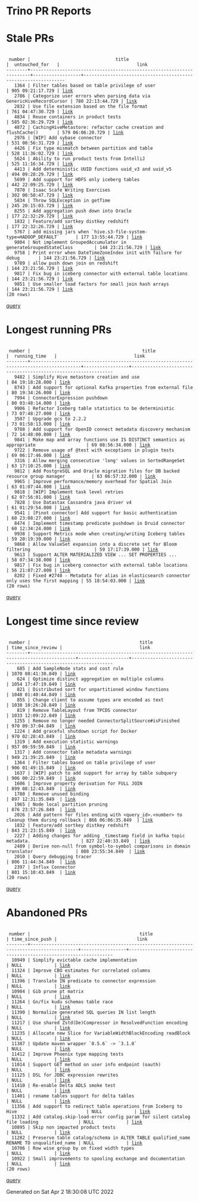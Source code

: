 Trino PR Reports
=======

#  Stale PRs
<pre><code>
 number |                                title                                 |  untouched_for   |                             link                              
--------+----------------------------------------------------------------------+------------------+---------------------------------------------------------------
   1364 | Filter tables based on table privilege of user                       | 905 09:21:17.729 | <a href="https://github.com/trinodb/trino/pull/1364">link</a> 
   2786 | Categorize user errors when parsing data via GenericHiveRecordCursor | 780 22:13:44.729 | <a href="https://github.com/trinodb/trino/pull/2786">link</a> 
   2832 | Use file extension based on the file format                          | 761 04:47:30.729 | <a href="https://github.com/trinodb/trino/pull/2832">link</a> 
   4834 | Reuse containers in product tests                                    | 585 02:36:29.729 | <a href="https://github.com/trinodb/trino/pull/4834">link</a> 
   4872 | CachingHiveMetastore: refactor cache creation and flushCache()       | 579 06:06:20.729 | <a href="https://github.com/trinodb/trino/pull/4872">link</a> 
   2976 | [WIP] Add sybase connector                                           | 531 00:56:31.729 | <a href="https://github.com/trinodb/trino/pull/2976">link</a> 
   4426 | Fix type mismatch between partition and table                        | 528 11:36:02.729 | <a href="https://github.com/trinodb/trino/pull/4426">link</a> 
   5624 | Ability to run product tests from IntelliJ                           | 525 11:16:34.729 | <a href="https://github.com/trinodb/trino/pull/5624">link</a> 
   4413 | Add deterministic UUID functions uuid_v3 and uuid_v5                 | 494 09:28:29.729 | <a href="https://github.com/trinodb/trino/pull/4413">link</a> 
   5699 | Add support for HDFS only iceberg tables                             | 442 22:09:25.729 | <a href="https://github.com/trinodb/trino/pull/5699">link</a> 
   7870 | Isaac Scafe Writing Exercises                                        | 302 00:50:47.729 | <a href="https://github.com/trinodb/trino/pull/7870">link</a> 
   5834 | Throw SQLException in getTime                                        | 245 20:15:03.729 | <a href="https://github.com/trinodb/trino/pull/5834">link</a> 
   8255 | Add aggregation push down into Oracle                                | 177 22:32:29.729 | <a href="https://github.com/trinodb/trino/pull/8255">link</a> 
   1832 | Feature/add sortkey distkey redshift                                 | 177 22:32:26.729 | <a href="https://github.com/trinodb/trino/pull/1832">link</a> 
   5767 | add missing jars when `hive.s3-file-system-type=HADOOP_DEFAULT`      | 177 13:55:44.729 | <a href="https://github.com/trinodb/trino/pull/5767">link</a> 
   9804 | Not implement GroupedAccumulator in generateGroupedStateClass        | 144 23:21:56.729 | <a href="https://github.com/trinodb/trino/pull/9804">link</a> 
   9758 | Print error when DateTimeZoneIndex init with failure for debug       | 144 23:21:56.729 | <a href="https://github.com/trinodb/trino/pull/9758">link</a> 
   9789 | allow push down join on redshift                                     | 144 23:21:56.729 | <a href="https://github.com/trinodb/trino/pull/9789">link</a> 
   9817 | Fix bug in iceberg connector with external table locations           | 144 23:21:56.729 | <a href="https://github.com/trinodb/trino/pull/9817">link</a> 
   9851 | Use smaller load factors for small join hash arrays                  | 144 23:21:56.729 | <a href="https://github.com/trinodb/trino/pull/9851">link</a> 
(20 rows)
</code></pre>
[query](https://github.com/nineinchnick/trino-cicd/blob/de8c937439b24d5848faf1939933a40dced30b3f/sql/pr/stale-prs.sql)

#  Longest running PRs
<pre><code>
 number |                                          title                                          |  running_time   |                             link                              
--------+-----------------------------------------------------------------------------------------+-----------------+---------------------------------------------------------------
   9482 | Simplify Hive metastore creation and use                                                | 84 19:18:28.000 | <a href="https://github.com/trinodb/trino/pull/9482">link</a> 
   8743 | Add support for optional Kafka properties from external file                            | 80 19:34:26.000 | <a href="https://github.com/trinodb/trino/pull/8743">link</a> 
   7994 | ConnectorExpression pushdown                                                            | 80 03:48:14.000 | <a href="https://github.com/trinodb/trino/pull/7994">link</a> 
   9906 | Refactor Iceberg table statistics to be deterministic                                   | 73 07:48:27.000 | <a href="https://github.com/trinodb/trino/pull/9906">link</a> 
   3507 | Upgrade gcs to 2.2.2                                                                    | 73 01:58:13.000 | <a href="https://github.com/trinodb/trino/pull/3507">link</a> 
   9788 | Add support for OpenID connect metadata discovery mechanism                             | 72 14:48:00.000 | <a href="https://github.com/trinodb/trino/pull/9788">link</a> 
   9841 | Make map and array functions use IS DISTINCT semantics as appropriate                   | 69 08:56:34.000 | <a href="https://github.com/trinodb/trino/pull/9841">link</a> 
   9722 | Remove usage of @test with exceptions in plugin tests                                   | 69 06:17:46.000 | <a href="https://github.com/trinodb/trino/pull/9722">link</a> 
   3316 | Allow merging consecutive 'long' values in SortedRangeSet                               | 63 17:10:25.000 | <a href="https://github.com/trinodb/trino/pull/3316">link</a> 
   9812 | Add PostgreSQL and Oracle migration files for DB backed resource group manager          | 63 06:57:32.000 | <a href="https://github.com/trinodb/trino/pull/9812">link</a> 
   9965 | Improve performance/memory overhead for Spatial Join                                    | 63 01:07:44.000 | <a href="https://github.com/trinodb/trino/pull/9965">link</a> 
   9818 | [WIP] Implement task level retries                                                      | 62 07:56:01.000 | <a href="https://github.com/trinodb/trino/pull/9818">link</a> 
   7828 | Use Datastax Cassandra java driver v4                                                   | 61 01:29:54.000 | <a href="https://github.com/trinodb/trino/pull/7828">link</a> 
   9541 | [Pinot connector] Add support for basic authentication                                  | 60 23:08:27.000 | <a href="https://github.com/trinodb/trino/pull/9541">link</a> 
   8474 | Implement timestamp predicate pushdown in Druid connector                               | 60 12:34:24.000 | <a href="https://github.com/trinodb/trino/pull/8474">link</a> 
   9938 | Support Metrics mode when creating/writing Iceberg tables                               | 59 20:19:39.000 | <a href="https://github.com/trinodb/trino/pull/9938">link</a> 
   9868 | Allow ValueSet expansion into a discrete set for Bloom filtering                        | 59 17:17:39.000 | <a href="https://github.com/trinodb/trino/pull/9868">link</a> 
   9613 | Support ALTER MATERIALIZED VIEW ... SET PROPERTIES ...                                  | 58 07:34:38.000 | <a href="https://github.com/trinodb/trino/pull/9613">link</a> 
   9817 | Fix bug in iceberg connector with external table locations                              | 56 21:07:27.000 | <a href="https://github.com/trinodb/trino/pull/9817">link</a> 
   8202 | Fixed #2748 - Metadata for alias in elasticsearch connector only uses the first mapping | 55 18:54:03.000 | <a href="https://github.com/trinodb/trino/pull/8202">link</a> 
(20 rows)
</code></pre>
[query](https://github.com/nineinchnick/trino-cicd/blob/de8c937439b24d5848faf1939933a40dced30b3f/sql/pr/running-prs.sql)

#  Longest time since review
<pre><code>
 number |                                         title                                         | time_since_review |                             link                              
--------+---------------------------------------------------------------------------------------+-------------------+---------------------------------------------------------------
    685 | Add SampleNode stats and cost rule                                                    | 1070 08:41:30.849 | <a href="https://github.com/trinodb/trino/pull/685">link</a>  
    624 | Optimize distinct aggregation on multiple columns                                     | 1054 17:47:19.849 | <a href="https://github.com/trinodb/trino/pull/624">link</a>  
    821 | Distributed sort for unpartitioned window functions                                   | 1040 01:40:44.849 | <a href="https://github.com/trinodb/trino/pull/821">link</a>  
    855 | Change client to assume types are encoded as text                                     | 1038 10:26:28.849 | <a href="https://github.com/trinodb/trino/pull/855">link</a>  
    819 | Remove TableLayout from TPCDS connector                                               | 1033 12:09:22.849 | <a href="https://github.com/trinodb/trino/pull/819">link</a>  
   1255 | Remove no longer needed ConnectorSplitSource#isFinished                               | 970 09:37:04.849  | <a href="https://github.com/trinodb/trino/pull/1255">link</a> 
   1224 | Add graceful shutdown script for Docker                                               | 970 02:28:43.849  | <a href="https://github.com/trinodb/trino/pull/1224">link</a> 
   1319 | Add execution statistic warnings                                                      | 957 09:59:59.849  | <a href="https://github.com/trinodb/trino/pull/1319">link</a> 
   1317 | Add connector table metadata warnings                                                 | 949 21:39:25.849  | <a href="https://github.com/trinodb/trino/pull/1317">link</a> 
   1364 | Filter tables based on table privilege of user                                        | 906 01:49:15.849  | <a href="https://github.com/trinodb/trino/pull/1364">link</a> 
   1637 | [WIP] patch to add support for array by table subquery                                | 906 00:22:59.849  | <a href="https://github.com/trinodb/trino/pull/1637">link</a> 
   1606 | Improve property derivation for FULL JOIN                                             | 899 08:12:43.849  | <a href="https://github.com/trinodb/trino/pull/1606">link</a> 
   1780 | Remove unused binding                                                                 | 897 12:31:35.849  | <a href="https://github.com/trinodb/trino/pull/1780">link</a> 
   1965 | Node local partition pruning                                                          | 876 23:57:26.849  | <a href="https://github.com/trinodb/trino/pull/1965">link</a> 
   2026 | Add pattern for files ending with &lt;query_id&gt;.&lt;number&gt; to cleanup them during rollback | 866 06:06:35.849  | <a href="https://github.com/trinodb/trino/pull/2026">link</a> 
   1832 | Feature/add sortkey distkey redshift                                                  | 843 21:23:15.849  | <a href="https://github.com/trinodb/trino/pull/1832">link</a> 
   2227 | Adding changes for adding _timestamp field in kafka topic metadata.                   | 827 22:40:33.849  | <a href="https://github.com/trinodb/trino/pull/2227">link</a> 
   2489 | Derive non-null from symbol-to-symbol comparisons in domain translator                | 808 23:55:34.849  | <a href="https://github.com/trinodb/trino/pull/2489">link</a> 
   2010 | Query debugging tracer                                                                | 806 11:44:34.849  | <a href="https://github.com/trinodb/trino/pull/2010">link</a> 
   2397 | Influx Connector                                                                      | 801 15:10:43.849  | <a href="https://github.com/trinodb/trino/pull/2397">link</a> 
(20 rows)
</code></pre>
[query](https://github.com/nineinchnick/trino-cicd/blob/de8c937439b24d5848faf1939933a40dced30b3f/sql/pr/awaiting-review.sql)

#  Abandoned PRs
<pre><code>
 number |                                         title                                          | time_since_push |                              link                              
--------+----------------------------------------------------------------------------------------+-----------------+----------------------------------------------------------------
  10949 | Simplify evictable cache implementation                                                | NULL            | <a href="https://github.com/trinodb/trino/pull/10949">link</a> 
  11324 | Improve CBO estimates for correlated columns                                           | NULL            | <a href="https://github.com/trinodb/trino/pull/11324">link</a> 
  11396 | Translate IN predicate to connector expression                                         | NULL            | <a href="https://github.com/trinodb/trino/pull/11396">link</a> 
  10984 | Gib prune pt matrix                                                                    | NULL            | <a href="https://github.com/trinodb/trino/pull/10984">link</a> 
  11264 | Gn/fix kudu schemas table race                                                         | NULL            | <a href="https://github.com/trinodb/trino/pull/11264">link</a> 
  11390 | Normalize generated SQL queries IN list length                                         | NULL            | <a href="https://github.com/trinodb/trino/pull/11390">link</a> 
  11217 | Use shared Zstd(De)Compressor in ResolvedFunction encoding                             | NULL            | <a href="https://github.com/trinodb/trino/pull/11217">link</a> 
  11235 | Allocate new Slice for VariableWidthBlockEncoding readBlock                            | NULL            | <a href="https://github.com/trinodb/trino/pull/11235">link</a> 
  11387 | Update maven wrapper `0.5.6` -&gt; `3.1.0`                                                | NULL            | <a href="https://github.com/trinodb/trino/pull/11387">link</a> 
  11412 | Improve Phoenix type mapping tests                                                     | NULL            | <a href="https://github.com/trinodb/trino/pull/11412">link</a> 
  11014 | Support GET method on user info endpoint (oauth)                                       | NULL            | <a href="https://github.com/trinodb/trino/pull/11014">link</a> 
  11125 | DSL for JDBC expression rewrites                                                       | NULL            | <a href="https://github.com/trinodb/trino/pull/11125">link</a> 
  11410 | Re-enable Delta ADLS smoke test                                                        | NULL            | <a href="https://github.com/trinodb/trino/pull/11410">link</a> 
  11401 | rename tables support for delta tables                                                 | NULL            | <a href="https://github.com/trinodb/trino/pull/11401">link</a> 
  11356 | Add support to redirect table operations from Iceberg to Hive                          | NULL            | <a href="https://github.com/trinodb/trino/pull/11356">link</a> 
  11332 | Add catalog.skip-load-error config param for silent catalog file loading               | NULL            | <a href="https://github.com/trinodb/trino/pull/11332">link</a> 
  10895 | Skip non impacted product tests                                                        | NULL            | <a href="https://github.com/trinodb/trino/pull/10895">link</a> 
  11282 | Preserve table catalog/schema in ALTER TABLE qualified_name RENAME TO unqualified_name | NULL            | <a href="https://github.com/trinodb/trino/pull/11282">link</a> 
  10706 | Row wise group by on fixed width types                                                 | NULL            | <a href="https://github.com/trinodb/trino/pull/10706">link</a> 
  10922 | Small improvements to spooling exchange and documentation                              | NULL            | <a href="https://github.com/trinodb/trino/pull/10922">link</a> 
(20 rows)
</code></pre>
[query](https://github.com/nineinchnick/trino-cicd/blob/de8c937439b24d5848faf1939933a40dced30b3f/sql/pr/abandoned-prs.sql)

Generated on Sat Apr  2 18:30:08 UTC 2022
